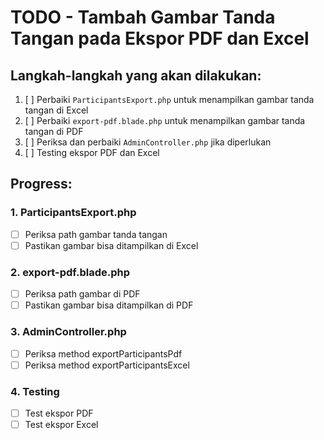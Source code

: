 # TODO - Tambah Gambar Tanda Tangan pada Ekspor PDF dan Excel

## Langkah-langkah yang akan dilakukan:

1. [ ] Perbaiki `ParticipantsExport.php` untuk menampilkan gambar tanda tangan di Excel
2. [ ] Perbaiki `export-pdf.blade.php` untuk menampilkan gambar tanda tangan di PDF
3. [ ] Periksa dan perbaiki `AdminController.php` jika diperlukan
4. [ ] Testing ekspor PDF dan Excel

## Progress:

### 1. ParticipantsExport.php
- [ ] Periksa path gambar tanda tangan
- [ ] Pastikan gambar bisa ditampilkan di Excel

### 2. export-pdf.blade.php
- [ ] Periksa path gambar di PDF
- [ ] Pastikan gambar bisa ditampilkan di PDF

### 3. AdminController.php
- [ ] Periksa method exportParticipantsPdf
- [ ] Periksa method exportParticipantsExcel

### 4. Testing
- [ ] Test ekspor PDF
- [ ] Test ekspor Excel
